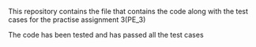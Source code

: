 This repository contains the file that contains the code along with the test cases for the 
practise assignment 3(PE_3)

The code has been tested and has passed all the test cases
